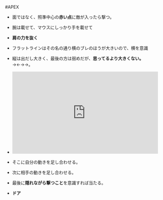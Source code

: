 #APEX

- 面ではなく、照準中心の**赤い点**に敵が入ったら撃つ。
- 腕は載せて、マウスにしっかり手を載せて
- **肩の力を抜く**

- フラットラインはその名の通り横のブレのほうが大きいので、横を意識
- 縦は出だし大きく、最後の方は弱めだが、**思ってるより大きくない。** →←→→。
- <iframe width="480" height="270" src="https://www.youtube.com/embed/rciczDjad8Q" title="YouTube video player" frameborder="0" allow="accelerometer; autoplay; clipboard-write; encrypted-media; gyroscope; picture-in-picture" allowfullscreen></iframe>
- そこに自分の動きを足し合わせる。
- 次に相手の動きを足し合わせる。
- 最後に**隠れながら撃つこと**を意識すれば当たる。

- **ドア**